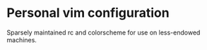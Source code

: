 # Personal vim configuration
Sparsely maintained rc and colorscheme for use on less-endowed machines.
